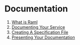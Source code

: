 # Documentation

1. [What is Raml](WhatIsRaml.md)
2. [Documenting Your Service](DocumentingYourService.md)
3. [Creating A Specification File](CreatingSpecificationFile.md)
4. [Presenting Your Documentation](PresentingDocumentation.md)
